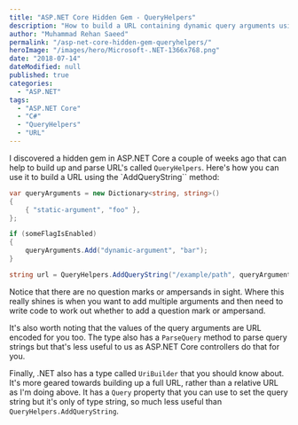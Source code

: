 ```yaml
---
title: "ASP.NET Core Hidden Gem - QueryHelpers"
description: "How to build a URL containing dynamic query arguments using the ASP.NET Core QueryHelpers.AddQueryString method. A hidden gem in ASP.NET Core."
author: "Muhammad Rehan Saeed"
permalink: "/asp-net-core-hidden-gem-queryhelpers/"
heroImage: "/images/hero/Microsoft-.NET-1366x768.png"
date: "2018-07-14"
dateModified: null
published: true
categories:
  - "ASP.NET"
tags:
  - "ASP.NET Core"
  - "C#"
  - "QueryHelpers"
  - "URL"
---
```


I discovered a hidden gem in ASP.NET Core a couple of weeks ago that can help to build up and parse URL's called `QueryHelpers`. Here's how you can use it to build a URL using the `AddQueryString`` method:

```cs
var queryArguments = new Dictionary<string, string>()
{
    { "static-argument", "foo" },
};

if (someFlagIsEnabled)
{
    queryArguments.Add("dynamic-argument", "bar");
}

string url = QueryHelpers.AddQueryString("/example/path", queryArguments);
```

Notice that there are no question marks or ampersands in sight. Where this really shines is when you want to add multiple arguments and then need to write code to work out whether to add a question mark or ampersand.

It's also worth noting that the values of the query arguments are URL encoded for you too. The type also has a `ParseQuery` method to parse query strings but that's less useful to us as ASP.NET Core controllers do that for you.

Finally, .NET also has a type called `UriBuilder` that you should know about. It's more geared towards building up a full URL, rather than a relative URL as I'm doing above. It has a `Query` property that you can use to set the query string but it's only of type string, so much less useful than `QueryHelpers.AddQueryString`.
